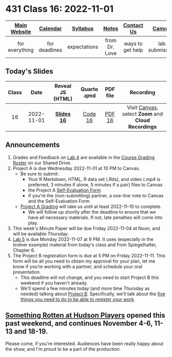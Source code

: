 # 431 Class 16: 2022-11-01 

[Main Website](https://thomaselove.github.io/431-2022/) | [Calendar](https://thomaselove.github.io/431-2022/calendar.html) | [Syllabus](https://thomaselove.github.io/431-syllabus-2022/) | [Notes](https://thomaselove.github.io/431-notes/) | [Contact Us](https://thomaselove.github.io/431-2022/contact.html) | [Canvas](https://canvas.case.edu) | [Data and Code](https://github.com/THOMASELOVE/431-data)
:-----------: | :--------------: | :----------: | :---------: | :-------------: | :-----------: | :------------:
for everything | for deadlines | expectations | from Dr. Love | ways to get help | lab submission | for downloads

## Today's Slides

Class | Date | Reveal JS (HTML) | Quarto .qmd | PDF file | Recording
:---: | :--------: | :------: | :------: | :--------: | :-------------:
16 | 2022-11-01 | **[Slides 16](https://thomaselove.github.io/431-slides-2022/class16.html)** | [Code 16](https://thomaselove.github.io/431-slides-2022/class16.qmd) | [PDF 16](431%20Class%2016.pdf) | Visit [Canvas](https://canvas.case.edu/), select **Zoom** and **Cloud Recordings**

## Announcements

1. Grades and Feedback on [Lab 4](https://github.com/THOMASELOVE/431-labs-2022#answer-sketches-and-grading-rubrics) are available in the [Course Grading Roster](https://bit.ly/431-grades-2022) on our Shared Drive.
2. Project A is due Wednesday 2022-11-01 at 10 PM to Canvas. 
    - Be sure to submit:
        - Your R Markdown, HTML, R data set (.Rds), and video (.mp4 is preferred, 3 minutes if alone, 5 minutes if a pair) files to Canvas
        - the Project A [Self-Evaluation Form](https://bit.ly/431-projectA-self-evaluation-2022)
        - if you're the (non-submitting) partner, a one-line note to Canvas and the Self-Evaluation Form.
    - [Project A Grading](https://thomaselove.github.io/431-projectA-2022/report.html#grading) will take us until at least 2022-11-10 to complete.
        - We will follow up shortly after the deadline to ensure that we have all necessary materials. If not, late penalties will come into play.
3. This week's Minute Paper will be due Friday 2022-11-04 at Noon, and will be available Thursday.
4. [Lab 5](https://github.com/THOMASELOVE/431-labs-2022) is due Monday 2022-11-07 at 9 PM. It uses (especially in the lindner example) material from today's class and from Spiegelhalter, Chapter 6. 
5. The Project B registration form is due at 5 PM on Friday 2022-11-11. This form will be all you need to obtain my approval for your plan, let me know if you’re working with a partner, and schedule your oral presentation. 
    - This deadline will not change, and you need to start Project B this weekend if you haven't already. 
    - We'll spend a few minutes today (and more time Thursday as needed) talking about [Project B](https://thomaselove.github.io/431-projectB-2022/). Specifically, we'll talk about the [five things you need to do to be able to register your work](https://thomaselove.github.io/431-projectB-2022/register.html#what-do-you-need-to-do-before-filling-out-the-form).

## [Something Rotten at Hudson Players](https://www.hudsonplayers.com/something-rotten/) opened this past weekend, and continues November 4-6, 11-13 and 18-19.

Please come, if you're interested. Audiences have been really happy about the show, and I'm proud to be a part of the production.
